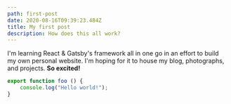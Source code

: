 ```yaml
---
path: first-post
date: 2020-08-16T09:39:23.484Z
title: My first post
description: How does this all work?
---
```

I'm learning React & Gatsby's framework all in one go in an effort to build my own personal website. I'm hoping for it to house my blog, photographs, and projects. **So excited!**

```javascript
export function foo () {
    console.log("Hello world!");
}
```